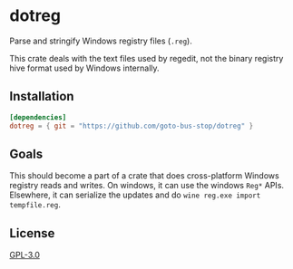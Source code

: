 # dotreg
Parse and stringify Windows registry files (`.reg`).

This crate deals with the text files used by regedit, not the binary registry hive format used by Windows internally.

## Installation
```toml
[dependencies]
dotreg = { git = "https://github.com/goto-bus-stop/dotreg" }
```

## Goals
This should become a part of a crate that does cross-platform Windows registry reads and writes. On windows, it can use the windows `Reg*` APIs. Elsewhere, it can serialize the updates and do `wine reg.exe import tempfile.reg`.

## License
[GPL-3.0](./LICENSE.md)
